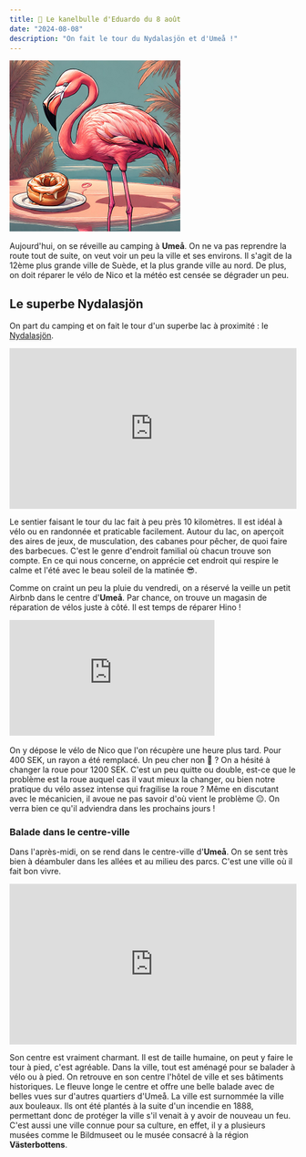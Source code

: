 ```yaml
---
title: 🥮 Le kanelbulle d'Eduardo du 8 août
date: "2024-08-08"
description: "On fait le tour du Nydalasjön et d'Umeå !"
---
```


![Kanelbullar d'Eduardo](../kanelbullar_eduardo.png)

Aujourd'hui, on se réveille au camping à **Umeå**. On ne va pas reprendre la route tout de suite, on veut voir un peu la ville et ses environs. Il s'agit de la 12ème plus grande ville de Suède, et la plus grande ville au nord. De plus, on doit réparer le vélo de Nico et la météo est censée se dégrader un peu. 

## Le superbe Nydalasjön

On part du camping et on fait le tour d'un superbe lac à proximité :
le [Nydalasjön](https://visitumea.se/en/lake-nydalasjon).

<div style="width: 100%; height: 0; position: relative; padding-bottom: 56%;"><iframe src="https://giphy.com/embed/YTEQrKe1bBPcDdKKtA" style="top: 0; left: 0; width: 100%; height: 100%; position: absolute; border: 0;" allowfullscreen scrolling="no" allow="encrypted-media;" class="giphy-embed"></iframe></div>

Le sentier faisant le tour du lac fait à peu près 10 kilomètres. Il est idéal à vélo ou en randonnée et praticable facilement. Autour du lac, on aperçoit des aires de jeux, de musculation, des cabanes pour pêcher, de quoi faire des barbecues. C'est le genre d'endroit familial où chacun trouve son compte. En ce qui nous concerne, on apprécie cet endroit qui respire le calme et l'été avec le beau soleil de la matinée 😎.

Comme on craint un peu la pluie du vendredi, on a réservé la veille un petit Airbnb dans le centre d'**Umeå**. Par chance, on trouve un magasin de réparation de vélos juste à côté. Il est temps de réparer Hino !

<iframe width="360" height="202.5" src="https://www.youtube-nocookie.com/embed/AEp08vVYreg?si=dM7kq_q37fAh8MLF" title="YouTube video player" frameborder="0" allow="accelerometer; autoplay; clipboard-write; encrypted-media; gyroscope; picture-in-picture; web-share"></iframe>

On y dépose le vélo de Nico que l'on récupère une heure plus tard. Pour 400 SEK, un rayon a été remplacé. Un peu cher non 🤨 ? On a hésité à changer la roue pour 1200 SEK. C'est un peu quitte ou double, est-ce que le problème est la roue auquel cas il vaut mieux la changer, ou bien notre pratique du vélo assez intense qui fragilise la roue ? Même en discutant avec le mécanicien, il avoue ne pas savoir d'où vient le problème 😐. On verra bien ce qu'il adviendra dans les prochains jours !

### Balade dans le centre-ville 

Dans l'après-midi, on se rend dans le centre-ville d'**Umeå**. On se sent très bien à déambuler dans les allées et au milieu des parcs. C'est une ville où il fait bon vivre. 

<div style="width: 100%; height: 0; position: relative; padding-bottom: 56%;"><iframe src="https://giphy.com/embed/l3mZfxgPWhmuXa8Cc" style="top: 0; left: 0; width: 100%; height: 100%; position: absolute; border: 0;" allowfullscreen scrolling="no" allow="encrypted-media;" class="giphy-embed"></iframe></div>

Son centre est vraiment charmant. Il est de taille humaine, on peut y faire le tour à pied, c'est agréable. Dans la ville, tout est aménagé pour se balader à vélo ou à pied. On retrouve en son centre l'hôtel de ville et ses bâtiments historiques. Le fleuve longe le centre et offre une belle balade avec de belles vues sur d'autres quartiers d'Umeå. La ville est surnommée la ville aux bouleaux. Ils ont été plantés à la suite d'un incendie en 1888, permettant donc de protéger la ville s'il venait à y avoir de nouveau un feu. C'est aussi une ville connue pour sa culture, en effet, il y a plusieurs musées comme le Bildmuseet ou le musée consacré à la région **Västerbottens**.